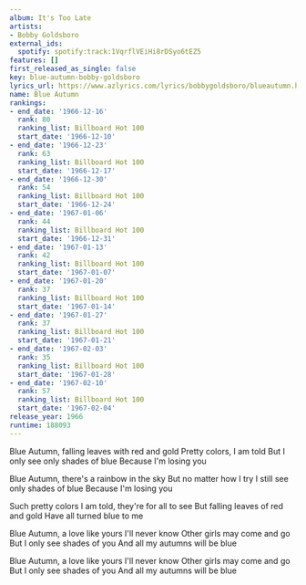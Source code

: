 ```yaml
---
album: It's Too Late
artists:
- Bobby Goldsboro
external_ids:
  spotify: spotify:track:1VqrflVEiHi8rDSyo6tEZ5
features: []
first_released_as_single: false
key: blue-autumn-bobby-goldsboro
lyrics_url: https://www.azlyrics.com/lyrics/bobbygoldsboro/blueautumn.html
name: Blue Autumn
rankings:
- end_date: '1966-12-16'
  rank: 80
  ranking_list: Billboard Hot 100
  start_date: '1966-12-10'
- end_date: '1966-12-23'
  rank: 63
  ranking_list: Billboard Hot 100
  start_date: '1966-12-17'
- end_date: '1966-12-30'
  rank: 54
  ranking_list: Billboard Hot 100
  start_date: '1966-12-24'
- end_date: '1967-01-06'
  rank: 44
  ranking_list: Billboard Hot 100
  start_date: '1966-12-31'
- end_date: '1967-01-13'
  rank: 42
  ranking_list: Billboard Hot 100
  start_date: '1967-01-07'
- end_date: '1967-01-20'
  rank: 37
  ranking_list: Billboard Hot 100
  start_date: '1967-01-14'
- end_date: '1967-01-27'
  rank: 37
  ranking_list: Billboard Hot 100
  start_date: '1967-01-21'
- end_date: '1967-02-03'
  rank: 35
  ranking_list: Billboard Hot 100
  start_date: '1967-01-28'
- end_date: '1967-02-10'
  rank: 57
  ranking_list: Billboard Hot 100
  start_date: '1967-02-04'
release_year: 1966
runtime: 188093
---
```

Blue Autumn, falling leaves with red and gold
Pretty colors, I am told
But I only see only shades of blue
Because I'm losing you

Blue Autumn, there's a rainbow in the sky
But no matter how I try
I still see only shades of blue
Because I'm losing you

Such pretty colors I am told, they're for all to see
But falling leaves of red and gold
Have all turned blue to me

Blue Autumn, a love like yours I'll never know
Other girls may come and go
But I only see shades of you
And all my autumns will be blue

Blue Autumn, a love like yours I'll never know
Other girls may come and go
But I only see shades of you
And all my autumns will be blue
